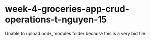 # week-4-groceries-app-crud-operations-t-nguyen-15
Unable to upload node_modules folder because this is a very bid file. 
